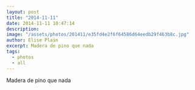 ```yaml
---
layout: post
title: "2014-11-11"
date: 2014-11-11 10:47:14
description: 
image: "/assets/photos/201411/e35fd4e2f6f64586d64eedb29f463b8c.jpg"
author: Elise Plain
excerpt: Madera de pino que nada
tags: 
  - photos
  - all
---
```


Madera de pino que nada
<p></p>
